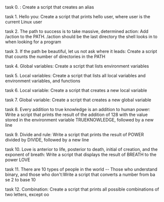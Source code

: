  task 0. <o>: Create a script that creates an alias

 task 1. Hello you: Create a script that prints hello user, where user is the current Linux user

 task 2. The path to success is to take massive, determined action: Add /action to the PATH. /action should be the last directory the shell looks in  to when looking for a program

 task 3. If the path be beautiful, let us not ask where it leads: Create a script that counts the number of directories in the PATH

 task 4. Global variables: Create a script that lists environment variables
 
 task 5. Local variables: Create a script that lists all local variables and environment variables, and functions

 task 6. Local variable: Create a script that creates a new local variable

 task 7. Global variable: Create a script that creates a new global variable

 task 8. Every addition to true knowledge is an addition to human power: Write a script that prints the result of the addition of 128 with the value  stored in the environment variable TRUEKNOWLEDGE, followed by a new line

 task 9. Divide and rule: Write a script that prints the result of POWER divided by DIVIDE, followed by a new line

 task 10. Love is anterior to life, posterior to death, initial of creation, and the exponent of breath: Write a script that displays the result of   BREATH to the power LOVE

 task 11. There are 10 types of people in the world -- Those who understand binary, and those who don't:Write a script that converts a number from ba se 2 to base 10

 task 12. Combination: Create a script that prints all possible combinations of two letters, except oo

